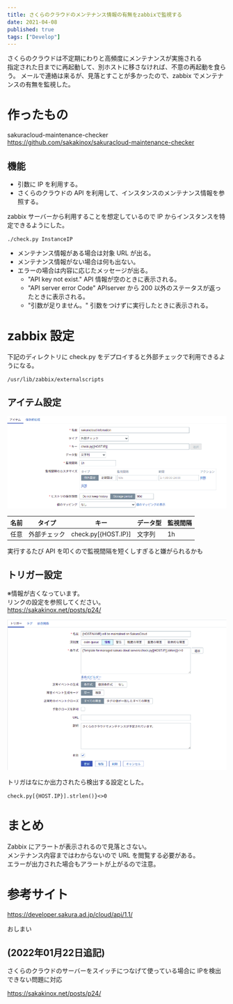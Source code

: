 ```yaml
---
title: さくらのクラウドのメンテナンス情報の有無をzabbixで監視する
date: 2021-04-08
published: true
tags: ["Develop"]
---
```


さくらのクラウドは不定期にわりと高頻度にメンテナンスが実施される  
指定された日までに再起動して、別ホストに移さなければ、不意の再起動を食らう。
メールで連絡は来るが、見落とすことが多かったので、zabbix でメンテナンスの有無を監視した。

# 作ったもの

sakuracloud-maintenance-checker  
https://github.com/sakakinox/sakuracloud-maintenance-checker

## 機能

- 引数に IP を利用する。
- さくらのクラウドの API を利用して、インスタンスのメンテナンス情報を参照する。

zabbix サーバーから利用することを想定しているので IP からインスタンスを特定できるようにした。

```shell
./check.py InstanceIP
```

- メンテナンス情報がある場合は対象 URL が出る。
- メンテナンス情報がない場合は何も出ない。
- エラーの場合は内容に応じたメッセージが出る。
  - "API key not exist." API 情報が空のときに表示される。
  - "API server error Code" APIserver から 200 以外のステータスが返ったときに表示される。
  - "引数が足りません。" 引数をつけずに実行したときに表示される。

# zabbix 設定

下記のディレクトリに check.py をデプロイすると外部チェックで利用できるようになる。

```
/usr/lib/zabbix/externalscripts
```

## アイテム設定

![アイテム設定](../image/p11/itemsettings.png)

| 名前 | タイプ       | キー                | データ型 | 監視間隔 |
| ---- | ------------ | ------------------- | -------- | -------- |
| 任意 | 外部チェック | check.py[{HOST.IP}] | 文字列   | 1h       |

実行するたび API を叩くので監視間隔を短くしすぎると嫌がられるかも

## トリガー設定
※情報が古くなっています。  
リンクの設定を参照してください。  
https://sakakinox.net/posts/p24/

![トリガ設定](../image/p11/triggersettings.png)

トリガはなにか出力されたら検出する設定とした。

```
check.py[{HOST.IP}].strlen()}<>0
```

# まとめ

Zabbix にアラートが表示されるので見落とさない。  
メンテナンス内容まではわからないので URL を閲覧する必要がある。  
エラーが出力された場合もアラートが上がるので注意。

# 参考サイト

https://developer.sakura.ad.jp/cloud/api/1.1/

おしまい

## (2022年01月22日追記)

さくらのクラウドのサーバーをスイッチにつなげて使っている場合に
IPを検出できない問題に対応

https://sakakinox.net/posts/p24/